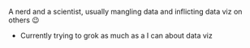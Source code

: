A nerd and a scientist, usually mangling data and inflicting data viz on others :wink:

- Currently trying to grok as much as a I can about data viz
